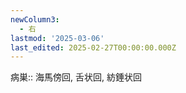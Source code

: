 ```yaml
---
newColumn3:
  - 右
lastmod: '2025-03-06'
last_edited: 2025-02-27T00:00:00.000Z
---
```



病巣:: 海馬傍回, 舌状回, 紡錘状回
